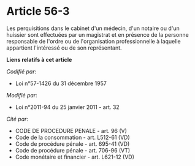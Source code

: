 # Article 56-3

Les perquisitions dans le cabinet d'un médecin, d'un notaire ou d'un huissier sont effectuées par un magistrat et en présence
de la personne responsable de l'ordre ou de l'organisation professionnelle à laquelle appartient l'intéressé ou de son
représentant.

**Liens relatifs à cet article**

_Codifié par_:

  - Loi n°57-1426 du 31 décembre 1957

_Modifié par_:

  - Loi n°2011-94 du 25 janvier 2011 - art. 32

_Cité par_:

  - CODE DE PROCEDURE PENALE - art. 96 (V)
  - Code de la consommation - art. L512-61 (VD)
  - Code de procédure pénale - art. 695-41 (VD)
  - Code de procédure pénale - art. 706-96 (VT)
  - Code monétaire et financier - art. L621-12 (VD)
